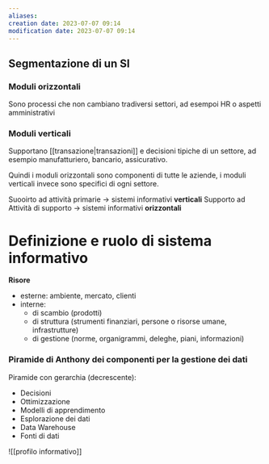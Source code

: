 ```yaml
---
aliases: 
creation date: 2023-07-07 09:14
modification date: 2023-07-07 09:14
---
```


## Segmentazione di un SI
### Moduli orizzontali
Sono processi che non cambiano tradiversi settori, ad esempoi HR o aspetti amministrativi

### Moduli verticali
Supportano [[transazione|transazioni]] e decisioni tipiche di un settore, ad esempio manufatturiero, bancario, assicurativo.

Quindi i moduli orizzontali sono componenti di tutte le aziende, i moduli verticali invece sono specifici di ogni settore.

Suooirto ad attività primarie -> sistemi informativi **verticali**
Supporto ad Attività di supporto -> sistemi informativi **orizzontali**

# Definizione e ruolo di sistema informativo
**Risore**
- esterne: ambiente, mercato, clienti
- interne: 
	- di scambio (prodotti)
	- di struttura (strumenti finanziari, persone o risorse umane, infrastrutture)
	- di gestione (norme, organigrammi, deleghe, piani, informazioni)

### Piramide di Anthony dei componenti per la gestione dei dati

Piramide con gerarchia (decrescente): 
- Decisioni
- Ottimizzazione
- Modelli di apprendimento
- Esplorazione dei dati
- Data Warehouse
- Fonti  di dati


![[profilo informativo]]